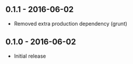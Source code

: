 ## 0.1.1 - 2016-06-02
- Removed extra production dependency (grunt)

## 0.1.0 - 2016-06-02
- Initial release

